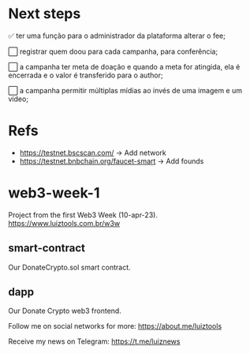 # Next steps

✅ ter uma função para o administrador da plataforma alterar o fee;

⬜️ registrar quem doou para cada campanha, para conferência;

⬜️ a campanha ter meta de doação e quando a meta for atingida, ela é encerrada e o valor é transferido para o author;

⬜️ a campanha permitir múltiplas mídias ao invés de uma imagem e um vídeo;


# Refs

- https://testnet.bscscan.com/ -> Add network
- https://testnet.bnbchain.org/faucet-smart  -> Add founds

# web3-week-1
Project from the first Web3 Week (10-apr-23).
https://www.luiztools.com.br/w3w

## smart-contract
Our DonateCrypto.sol smart contract.

## dapp
Our Donate Crypto web3 frontend.

Follow me on social networks for more: https://about.me/luiztools

Receive my news on Telegram: https://t.me/luiznews
